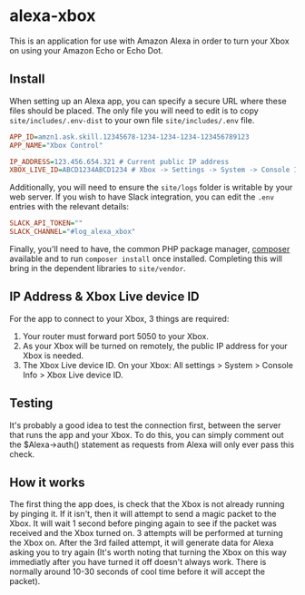 alexa-xbox
=========================

This is an application for use with Amazon Alexa in order to turn your Xbox on using your Amazon Echo or Echo Dot.

Install
-----

When setting up an Alexa app, you can specify a secure URL where these files should be placed. The only file you will need to edit is to copy `site/includes/.env-dist` to your own file `site/includes/.env` file.

```ini
APP_ID=amzn1.ask.skill.12345678-1234-1234-1234-123456789123
APP_NAME="Xbox Control"

IP_ADDRESS=123.456.654.321 # Current public IP address
XBOX_LIVE_ID=ABCD1234ABCD1234 # Xbox -> Settings -> System -> Console Info -> Xbox Live device ID
```

Additionally, you will need to ensure the `site/logs` folder is writable by your web server.
If you wish to have Slack integration, you can edit the `.env` entries with the relevant details:

```ini
SLACK_API_TOKEN=""
SLACK_CHANNEL="#log_alexa_xbox"
```

Finally, you'll need to have, the common PHP package manager, [composer](https://getcomposer.org/download/) available and to run `composer install` once installed. Completing this will bring in the dependent libraries to `site/vendor`.

IP Address & Xbox Live device ID
-----

For the app to connect to your Xbox, 3 things are required:

1. Your router must forward port 5050 to your Xbox.
2. As your Xbox will be turned on remotely, the public IP address for your Xbox is needed.
3. The Xbox Live device ID. On your Xbox: All settings > System > Console Info > Xbox Live device ID.
 
Testing
-----

It's probably a good idea to test the connection first, between the server that runs the app and your Xbox. To do this, you can simply comment out the $Alexa->auth() statement as requests from Alexa will only ever pass this check.

How it works
-----

The first thing the app does, is check that the Xbox is not already running by pinging it. If it isn't, then it will attempt to send a magic packet to the Xbox. It will wait 1 second before pinging again to see if the packet was received and the Xbox turned on. 3 attempts will be performed at turning the Xbox on. After the 3rd failed attempt, it will generate data for Alexa asking you to try again (It's worth noting that turning the Xbox on this way immediatly after you have turned it off doesn't always work. There is normally around 10-30 seconds of cool time before it will accept the packet).